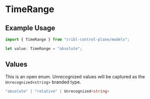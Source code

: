 # TimeRange

## Example Usage

```typescript
import { TimeRange } from "cribl-control-plane/models";

let value: TimeRange = "absolute";
```

## Values

This is an open enum. Unrecognized values will be captured as the `Unrecognized<string>` branded type.

```typescript
"absolute" | "relative" | Unrecognized<string>
```